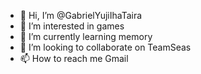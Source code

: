 - 👋 Hi, I’m @GabrielYujiIhaTaira
- 👀 I’m interested in games
- 🌱 I’m currently learning memory
- 💞️ I’m looking to collaborate on TeamSeas
- 📫 How to reach me Gmail

<!---
GabrielYujiIhaTaira/GabrielYujiIhaTaira is a ✨ special ✨ repository because its `README.md` (this file) appears on your GitHub profile.
You can click the Preview link to take a look at your changes.
--->
